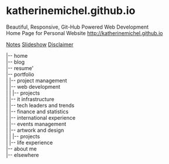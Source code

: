 katherinemichel.github.io
=========================
Beautiful, Responsive, Git-Hub Powered Web Development <br>
Home Page for Personal Website http://katherinemichel.github.io <br>

<a class="blog-nav-item" href="http://katherinemichel.github.io/my-notes/" target="_blank">Notes</a>
<a class="blog-nav-item" href="http://katherinemichel.github.io/slideshow/" target="_blank">Slideshow</a>
<a class="blog-nav-item" href="http://" target="_blank">Disclaimer</a>

|-- home <br>
|-- blog <br>
|-- resume' <br>
|-- portfolio <br>
|   |-- project management <br>
|   |-- web development <br>
|   |   |-- projects <br>
|   |-- it infrastructure <br>
|   |-- tech leaders and trends <br>
|   |-- finance and statistics <br>
|   |-- international experience <br>
|   |-- events management <br>
|   |-- artwork and design <br>
|   |   |-- projects <br>
|   |-- life experience <br>
|-- about me <br>
|-- elsewhere <br>
